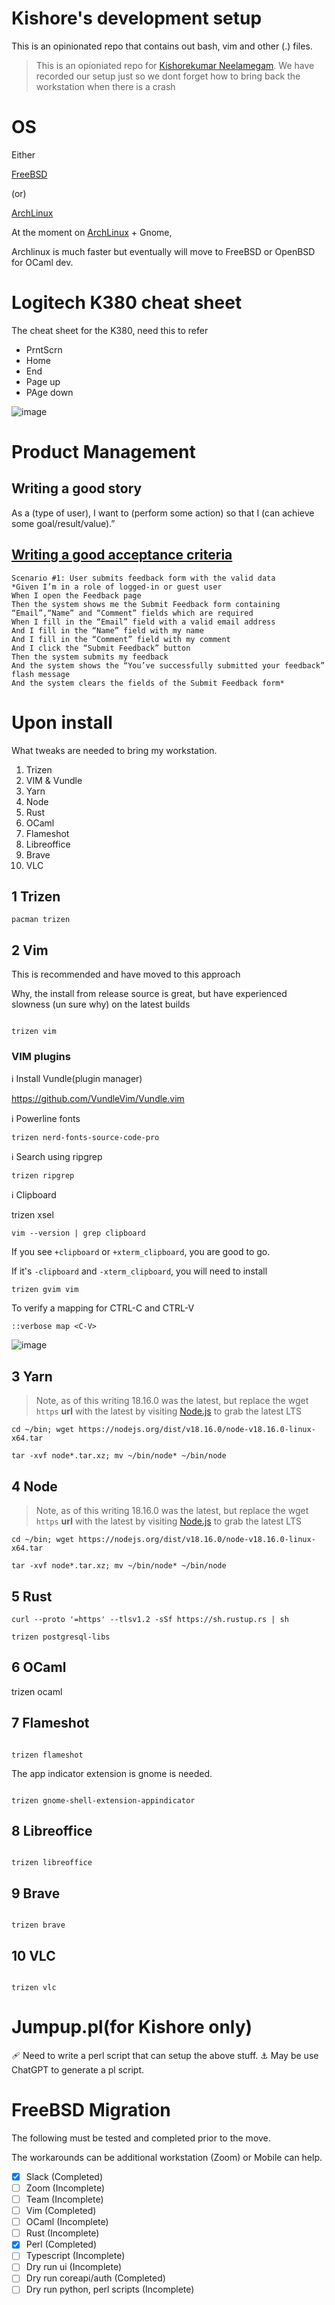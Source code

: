 # Kishore's development setup

This is an opinionated repo that contains out bash, vim and other (.) files. 

> This is an opioniated repo for [Kishorekumar Neelamegam](https://www.linkedin.com/in/kishorekumarneelamegam/?originalSubdomain=in).
> We have recorded our setup just so we dont forget how to bring back the workstation when there is a crash


# OS

Either

[FreeBSD](https://www.freebsd.org/) 

(or)

[ArchLinux](https://archlinux.org/)

At the moment on [ArchLinux](https://archlinux.org/) + Gnome, 

Archlinux is much faster but eventually will move to FreeBSD or OpenBSD for OCaml dev.

# Logitech K380 cheat sheet

The cheat sheet for the K380, need this to refer 

- PrntScrn
- Home
- End
- Page up
- PAge down

![image](https://user-images.githubusercontent.com/1402479/161395539-2b1ec230-97d1-4994-a394-af56070d3d2b.png)

# Product Management

## Writing a good story

As a (type of user), I want to (perform some action) so that I (can achieve some goal/result/value).”

## [Writing a good acceptance criteria](https://rubygarage.org/blog/clear-acceptance-criteria-and-why-its-important)

```
Scenario #1: User submits feedback form with the valid data
*Given I’m in a role of logged-in or guest user
When I open the Feedback page
Then the system shows me the Submit Feedback form containing “Email”,“Name” and “Comment” fields which are required
When I fill in the “Email” field with a valid email address
And I fill in the “Name” field with my name
And I fill in the “Comment” field with my comment
And I click the “Submit Feedback” button
Then the system submits my feedback
And the system shows the “You’ve successfully submitted your feedback” flash message
And the system clears the fields of the Submit Feedback form*
```


# Upon install

What tweaks are needed to bring my workstation.

1. Trizen
2. VIM & Vundle
3. Yarn
4. Node
5. Rust
6. OCaml
7. Flameshot
8. Libreoffice
9. Brave
10. VLC

## 1 Trizen



```
pacman trizen
```

## 2 Vim

This is recommended and have moved to this approach

Why, the install from release source is great, but have experienced slowness (un sure why) on the latest builds

```

trizen vim

```

### VIM plugins

ℹ️ Install Vundle(plugin manager)

https://github.com/VundleVim/Vundle.vim

ℹ️ Powerline fonts

```
trizen nerd-fonts-source-code-pro
```

ℹ️ Search using ripgrep

```
trizen ripgrep
```

ℹ️ Clipboard

trizen xsel

```
vim --version | grep clipboard
```

If you see `+clipboard` or `+xterm_clipboard`, you are good to go. 

If it's `-clipboard` and `-xterm_clipboard`, 
you will need to install

```
trizen gvim vim
```

To verify a mapping for CTRL-C and CTRL-V

```
::verbose map <C-V>

```
![image](https://github.com/kishoreneelamegam/dotfiles/assets/1402479/8630d6c4-1108-482d-a49d-0c489b2088d2)

## 3 Yarn

> Note, as of this writing 18.16.0 was  the latest, but replace the wget `https` **url** with the latest by visiting [Node.js](https://nodejs.org) to grab the latest LTS

```
cd ~/bin; wget https://nodejs.org/dist/v18.16.0/node-v18.16.0-linux-x64.tar

tar -xvf node*.tar.xz; mv ~/bin/node* ~/bin/node

```

## 4 Node

> Note, as of this writing 18.16.0 was  the latest, but replace the wget `https` **url** with the latest by visiting [Node.js](https://nodejs.org) to grab the latest LTS

```
cd ~/bin; wget https://nodejs.org/dist/v18.16.0/node-v18.16.0-linux-x64.tar

tar -xvf node*.tar.xz; mv ~/bin/node* ~/bin/node

```

## 5 Rust

```
curl --proto '=https' --tlsv1.2 -sSf https://sh.rustup.rs | sh

trizen postgresql-libs

```

## 6 OCaml

trizen ocaml

## 7 Flameshot

```

trizen flameshot

```

The app indicator extension is gnome is needed. 

```

trizen gnome-shell-extension-appindicator

```

## 8 Libreoffice

```

trizen libreoffice

```

## 9 Brave

```

trizen brave

```
## 10 VLC

```

trizen vlc

```

# Jumpup.pl(for Kishore only)

🩹 Need to write a perl script that can setup the above stuff.
⚓ May be use ChatGPT to generate a pl script.


# FreeBSD Migration

The following must be tested and completed prior to the move.

The workarounds can be additional workstation (Zoom) or Mobile can help.

- [x] Slack (Completed)
- [ ] Zoom (Incomplete)
- [ ] Team (Incomplete)
- [ ] Vim (Completed)
- [ ] OCaml (Incomplete)
- [ ] Rust (Incomplete)
- [x] Perl (Completed)
- [ ] Typescript (Incomplete)
- [ ] Dry run ui (Incomplete)
- [ ] Dry run coreapi/auth (Completed)
- [ ] Dry run python, perl scripts (Incomplete)
